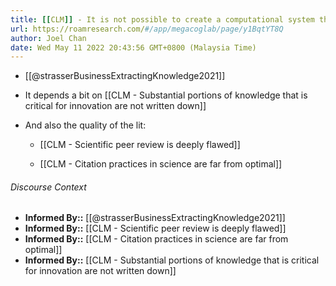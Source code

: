 ```yaml
---
title: [[CLM]] - It is not possible to create a computational system that automatically extracts novel and accurate insights from published scientific literature alone
url: https://roamresearch.com/#/app/megacoglab/page/y1BqtYT8Q
author: Joel Chan
date: Wed May 11 2022 20:43:56 GMT+0800 (Malaysia Time)
---
```


- [[@strasserBusinessExtractingKnowledge2021]]
- It depends a bit on [[CLM - Substantial portions of knowledge that is critical for innovation are not written down]]
- And also the quality of the lit:

    - [[CLM - Scientific peer review is deeply flawed]]

    - [[CLM - Citation practices in science are far from optimal]]

###### Discourse Context

- **Informed By::** [[@strasserBusinessExtractingKnowledge2021]]
- **Informed By::** [[CLM - Scientific peer review is deeply flawed]]
- **Informed By::** [[CLM - Citation practices in science are far from optimal]]
- **Informed By::** [[CLM - Substantial portions of knowledge that is critical for innovation are not written down]]
